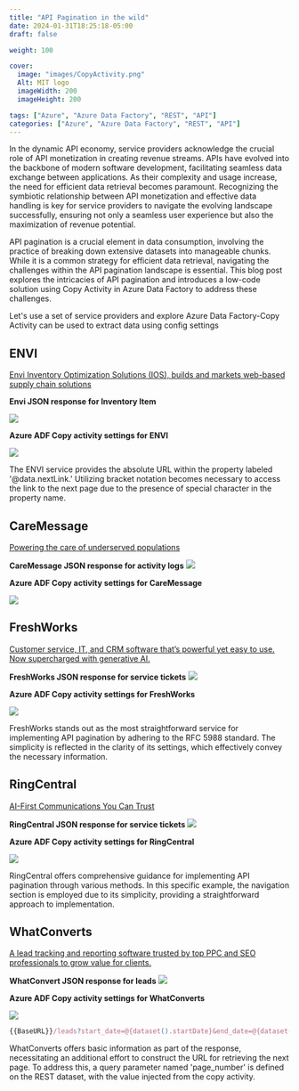 ```yaml
---
title: "API Pagination in the wild"
date: 2024-01-31T18:25:18-05:00
draft: false

weight: 100

cover:
  image: "images/CopyActivity.png"
  Alt: MIT logo
  imageWidth: 200
  imageHeight: 200

tags: ["Azure", "Azure Data Factory", "REST", "API"]
categories: ["Azure", "Azure Data Factory", "REST", "API"]
---
```


In the dynamic API economy, service providers acknowledge the crucial role of API monetization in creating revenue streams. APIs have evolved into the backbone of modern software development, facilitating seamless data exchange between applications. As their complexity and usage increase, the need for efficient data retrieval becomes paramount. Recognizing the symbiotic relationship between API monetization and effective data handling is key for service providers to navigate the evolving landscape successfully, ensuring not only a seamless user experience but also the maximization of revenue potential.

API pagination is a crucial element in data consumption, involving the practice of breaking down extensive datasets into manageable chunks. While it is a common strategy for efficient data retrieval, navigating the challenges within the API pagination landscape is essential. This blog post explores the intricacies of API pagination and introduces a low-code solution using Copy Activity in Azure Data Factory to address these challenges.

Let's use a set of service providers and explore Azure Data Factory-Copy Activity can be used to extract data using config settings

## ENVI

[Envi Inventory Optimization Solutions (IOS), builds and markets web-based supply chain solutions](https://www.envi.com/)

**Envi JSON response for Inventory Item**

![](envi_response.png)

**Azure ADF Copy activity settings for ENVI**

![](envi_copy_activity.png)

The ENVI service provides the absolute URL within the property labeled '@data.nextLink.' Utilizing bracket notation becomes necessary to access the link to the next page due to the presence of special character in the property name.

## CareMessage

[Powering the care of underserved populations](https://www.caremessage.org/)

**CareMessage JSON response for activity logs**
![](cm_response.png)

**Azure ADF Copy activity settings for CareMessage**

![](cm_copy_activity.png)

## FreshWorks

[Customer service, IT, and CRM software that’s powerful yet easy to use. Now supercharged with generative AI.](https://www.freshworks.com/)

**FreshWorks JSON response for service tickets**
![](fw_response.png)

**Azure ADF Copy activity settings for FreshWorks**

![](fw_copy_activity.png)

FreshWorks stands out as the most straightforward service for implementing API pagination by adhering to the RFC 5988 standard. The simplicity is reflected in the clarity of its settings, which effectively convey the necessary information.

## RingCentral

[AI-First Communications You Can Trust](https://www.ringcentral.com/)

**RingCentral JSON response for service tickets**
![](rc_response.png)

**Azure ADF Copy activity settings for RingCentral**

![](rc_copy_activity.png)

RingCentral offers comprehensive guidance for implementing API pagination through various methods. In this specific example, the navigation section is employed due to its simplicity, providing a straightforward approach to implementation.

## WhatConverts

[A lead tracking and reporting software trusted by top PPC and SEO professionals to grow value for clients.](https://www.whatconverts.com/)

**WhatConvert JSON response for leads**
![](wc_response.png)

**Azure ADF Copy activity settings for WhatConverts**

![](wc_copy_activity.png)

```javascript
{{BaseURL}}/leads?start_date=@{dataset().startDate}&end_date=@{dataset().endDate}&leads_per_page=2000&page_number={page_number}
```

WhatConverts offers basic information as part of the response, necessitating an additional effort to construct the URL for retrieving the next page. To address this, a query parameter named 'page_number' is defined on the REST dataset, with the value injected from the copy activity.
